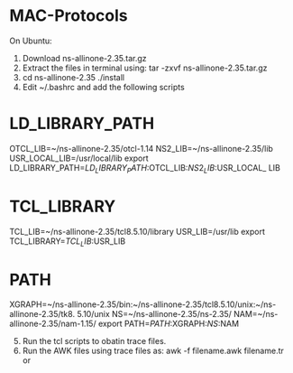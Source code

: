 # MAC-Protocols

On Ubuntu:
1. Download ns-allinone-2.35.tar.gz
2. Extract the files in terminal using: tar -zxvf ns-allinone-2.35.tar.gz
3. cd ns-allinone-2.35
./install
4. Edit ~/.bashrc and add the following scripts
   
# LD_LIBRARY_PATH
OTCL_LIB=~/ns-allinone-2.35/otcl-1.14
NS2_LIB=~/ns-allinone-2.35/lib
USR_LOCAL_LIB=/usr/local/lib
export
LD_LIBRARY_PATH=$LD_LIBRARY_PATH:$OTCL_LIB:$NS2_LIB:$USR_LOCAL_
LIB
# TCL_LIBRARY
TCL_LIB=~/ns-allinone-2.35/tcl8.5.10/library
USR_LIB=/usr/lib
export TCL_LIBRARY=$TCL_LIB:$USR_LIB
# PATH
XGRAPH=~/ns-allinone-2.35/bin:~/ns-allinone-2.35/tcl8.5.10/unix:~/ns-allinone-2.35/tk8.
5.10/unix
NS=~/ns-allinone-2.35/ns-2.35/
NAM=~/ns-allinone-2.35/nam-1.15/
export PATH=$PATH:$XGRAPH:$NS:$NAM

5. Run the tcl scripts to obatin trace files.
6. Run the AWK files using trace files as:
   awk -f filename.awk filename.tr or 


